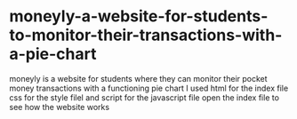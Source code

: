 # moneyly-a-website-for-students-to-monitor-their-transactions-with-a-pie-chart
moneyly is a website for students where they can monitor their pocket money transactions with a functioning pie chart
I used html for the index file
css for the style filel
and script for the javascript file
open the index file to see how the website works

